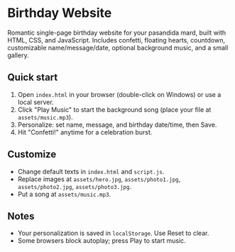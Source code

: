 # Birthday Website

Romantic single-page birthday website for your pasandida mard, built with HTML, CSS, and JavaScript. Includes confetti, floating hearts, countdown, customizable name/message/date, optional background music, and a small gallery.

## Quick start

1. Open `index.html` in your browser (double-click on Windows) or use a local server.
2. Click "Play Music" to start the background song (place your file at `assets/music.mp3`).
3. Personalize: set name, message, and birthday date/time, then Save.
4. Hit "Confetti!" anytime for a celebration burst.

## Customize

- Change default texts in `index.html` and `script.js`.
- Replace images at `assets/hero.jpg`, `assets/photo1.jpg`, `assets/photo2.jpg`, `assets/photo3.jpg`.
- Put a song at `assets/music.mp3`.

## Notes

- Your personalization is saved in `localStorage`. Use Reset to clear.
- Some browsers block autoplay; press Play to start music.


